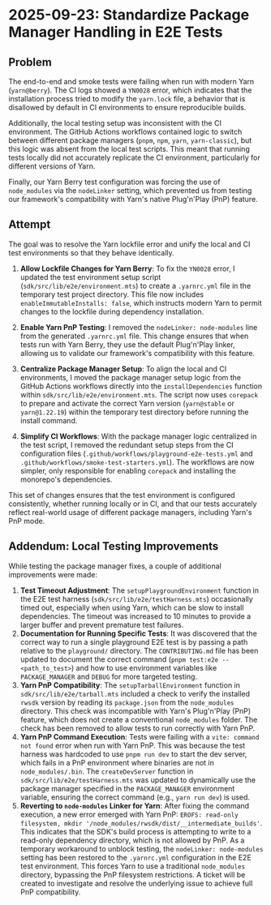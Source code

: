
# 2025-09-23: Standardize Package Manager Handling in E2E Tests

## Problem

The end-to-end and smoke tests were failing when run with modern Yarn (`yarn@berry`). The CI logs showed a `YN0028` error, which indicates that the installation process tried to modify the `yarn.lock` file, a behavior that is disallowed by default in CI environments to ensure reproducible builds.

Additionally, the local testing setup was inconsistent with the CI environment. The GitHub Actions workflows contained logic to switch between different package managers (`pnpm`, `npm`, `yarn`, `yarn-classic`), but this logic was absent from the local test scripts. This meant that running tests locally did not accurately replicate the CI environment, particularly for different versions of Yarn.

Finally, our Yarn Berry test configuration was forcing the use of `node_modules` via the `nodeLinker` setting, which prevented us from testing our framework's compatibility with Yarn's native Plug'n'Play (PnP) feature.

## Attempt

The goal was to resolve the Yarn lockfile error and unify the local and CI test environments so that they behave identically.

1.  **Allow Lockfile Changes for Yarn Berry**: To fix the `YN0028` error, I updated the test environment setup script (`sdk/src/lib/e2e/environment.mts`) to create a `.yarnrc.yml` file in the temporary test project directory. This file now includes `enableImmutableInstalls: false`, which instructs modern Yarn to permit changes to the lockfile during dependency installation.

2.  **Enable Yarn PnP Testing**: I removed the `nodeLinker: node-modules` line from the generated `.yarnrc.yml` file. This change ensures that when tests run with Yarn Berry, they use the default Plug'n'Play linker, allowing us to validate our framework's compatibility with this feature.

3.  **Centralize Package Manager Setup**: To align the local and CI environments, I moved the package manager setup logic from the GitHub Actions workflows directly into the `installDependencies` function within `sdk/src/lib/e2e/environment.mts`. The script now uses `corepack` to prepare and activate the correct Yarn version (`yarn@stable` or `yarn@1.22.19`) within the temporary test directory before running the install command.

4.  **Simplify CI Workflows**: With the package manager logic centralized in the test script, I removed the redundant setup steps from the CI configuration files (`.github/workflows/playground-e2e-tests.yml` and `.github/workflows/smoke-test-starters.yml`). The workflows are now simpler, only responsible for enabling `corepack` and installing the monorepo's dependencies.

This set of changes ensures that the test environment is configured consistently, whether running locally or in CI, and that our tests accurately reflect real-world usage of different package managers, including Yarn's PnP mode.

## Addendum: Local Testing Improvements

While testing the package manager fixes, a couple of additional improvements were made:

1.  **Test Timeout Adjustment**: The `setupPlaygroundEnvironment` function in the E2E test harness (`sdk/src/lib/e2e/testHarness.mts`) occasionally timed out, especially when using Yarn, which can be slow to install dependencies. The timeout was increased to 10 minutes to provide a larger buffer and prevent premature test failures.
2.  **Documentation for Running Specific Tests**: It was discovered that the correct way to run a single playground E2E test is by passing a path relative to the `playground/` directory. The `CONTRIBUTING.md` file has been updated to document the correct command (`pnpm test:e2e -- <path_to_test>`) and how to use environment variables like `PACKAGE_MANAGER` and `DEBUG` for more targeted testing.
3.  **Yarn PnP Compatibility**: The `setupTarballEnvironment` function in `sdk/src/lib/e2e/tarball.mts` included a check to verify the installed `rwsdk` version by reading its `package.json` from the `node_modules` directory. This check was incompatible with Yarn's Plug'n'Play (PnP) feature, which does not create a conventional `node_modules` folder. The check has been removed to allow tests to run correctly with Yarn PnP.
4.  **Yarn PnP Command Execution**: Tests were failing with a `vite: command not found` error when run with Yarn PnP. This was because the test harness was hardcoded to use `pnpm run dev` to start the dev server, which fails in a PnP environment where binaries are not in `node_modules/.bin`. The `createDevServer` function in `sdk/src/lib/e2e/testHarness.mts` was updated to dynamically use the package manager specified in the `PACKAGE_MANAGER` environment variable, ensuring the correct command (e.g., `yarn run dev`) is used.
5.  **Reverting to `node-modules` Linker for Yarn**: After fixing the command execution, a new error emerged with Yarn PnP: `EROFS: read-only filesystem, mkdir '/node_modules/rwsdk/dist/__intermediate_builds'`. This indicates that the SDK's build process is attempting to write to a read-only dependency directory, which is not allowed by PnP. As a temporary workaround to unblock testing, the `nodeLinker: node-modules` setting has been restored to the `.yarnrc.yml` configuration in the E2E test environment. This forces Yarn to use a traditional `node_modules` directory, bypassing the PnP filesystem restrictions. A ticket will be created to investigate and resolve the underlying issue to achieve full PnP compatibility.
